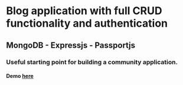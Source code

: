 # Blog application with full CRUD functionality and authentication 

## MongoDB - Expressjs - Passportjs

### Useful starting point for building a community application. 

#### Demo [here](https://stark-cliffs-27679.herokuapp.com/) 